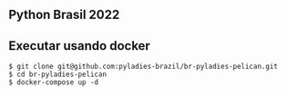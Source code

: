 ## Python Brasil 2022

## Executar usando docker

```
$ git clone git@github.com:pyladies-brazil/br-pyladies-pelican.git
$ cd br-pyladies-pelican
$ docker-compose up -d
```